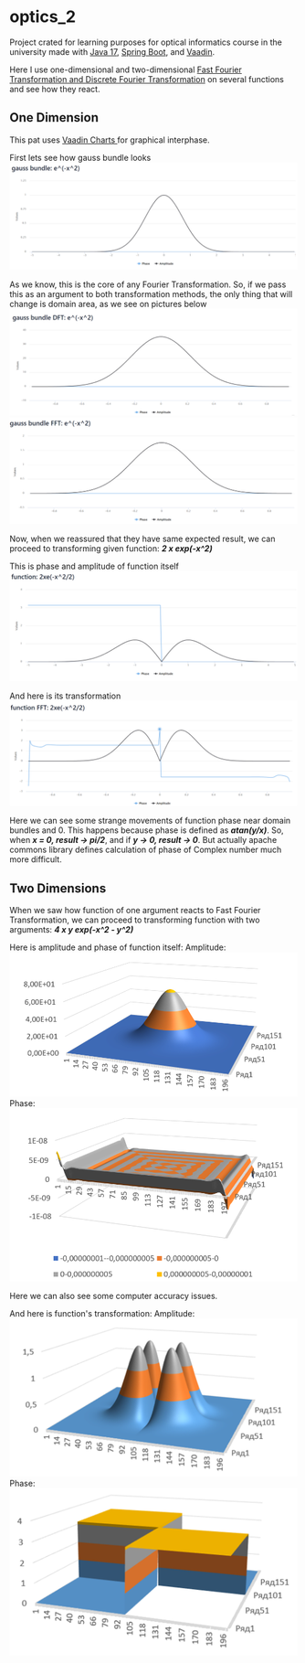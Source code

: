 # optics_2

Project crated for learning purposes for optical informatics course
in the university made with
[Java 17](https://jdk.java.net/17/),
[Spring Boot](https://spring.io/projects/spring-boot),
and 
[Vaadin](https://vaadin.com/).

Here I use one-dimensional and two-dimensional 
[Fast Fourier Transformation and ](https://en.wikipedia.org/wiki/Fast_Fourier_transform)
[Discrete Fourier Transformation](https://en.wikipedia.org/wiki/Discrete_Fourier_transform)
on several functions and see how they react.

## One Dimension

This pat uses 
[Vaadin Charts ](https://vaadin.com/docs/latest/ds/components/charts)
for graphical interphase.

First lets see how gauss bundle looks 
![img.png](img.png)

As we know, this is the core of any Fourier Transformation.
So, if we pass this as an argument to both transformation methods, the 
only thing that will change is domain area, as we see on pictures below
![img_1.png](img_1.png)
![img_2.png](img_2.png)

Now, when we reassured that they have same expected result, we can proceed
to transforming given function: _**2 x exp(-x^2)**_

This is phase and amplitude of function itself
![img_3.png](img_3.png)

And here is its transformation
![img_4.png](img_4.png)

Here we can see some strange movements of function phase near domain bundles 
and 0. This happens because phase is defined as _**atan(y/x)**_.
So, when _**x = 0, result -> pi/2**_, and if _**y -> 0, result -> 0**_. 
But actually apache commons library defines calculation of phase of Complex number much 
more difficult.

## Two Dimensions

When we saw how function of one argument reacts to Fast Fourier Transformation, 
we can proceed to transforming function with two arguments: _**4 x y exp(-x^2 - y^2)**_

Here is amplitude and phase of function itself:
Amplitude:
![img_5.png](img_5.png)
Phase:
![img_6.png](img_6.png)

Here we can also see some computer accuracy issues.

And here is function's transformation:
Amplitude:
![img_7.png](img_7.png)
Phase:
![img_8.png](img_8.png)